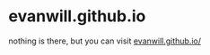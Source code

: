 # evanwill.github.io

nothing is there, but you can visit [evanwill.github.io/](https://evanwill.github.io/)
